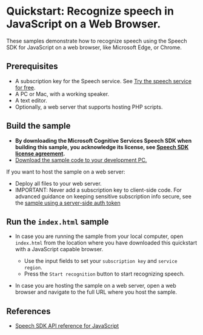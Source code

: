 # Quickstart: Recognize speech in JavaScript on a Web Browser.

These samples demonstrate how to recognize speech using the Speech SDK for JavaScript on a web browser, like Microsoft Edge, or Chrome.

## Prerequisites

* A subscription key for the Speech service. See [Try the speech service for free](https://docs.microsoft.com/azure/cognitive-services/speech-service/get-started).
* A PC or Mac, with a working speaker.
* A text editor.
* Optionally, a web server that supports hosting PHP scripts.

## Build the sample

* **By downloading the Microsoft Cognitive Services Speech SDK when building this sample, you acknowledge its license, see [Speech SDK license agreement](https://docs.microsoft.com/azure/cognitive-services/speech-service/license).**
* [Download the sample code to your development PC.](/README.md#get-the-samples)

If you want to host the sample on a web server:

* Deploy all files to your web server.
* IMPORTANT: Never add a subscription key to client-side code. For advanced guidance on keeping sensitive subscription info secure, see the [sample using a server-side auth token](https://github.com/Azure-Samples/cognitive-services-speech-sdk/tree/master/samples/js/browser)

## Run the `index.html` sample

* In case you are running the sample from your local computer, open `index.html` from the location where you have downloaded this quickstart with a JavaScript capable browser.
  * Use the input fields to set your `subscription key` and `service region`.
  * Press the `Start recognition` button to start recognizing speech.
 
* In case you are hosting the sample on a web server, open a web browser and navigate to the full URL where you host the sample.

## References

* [Speech SDK API reference for JavaScript](https://aka.ms/csspeech/javascriptref)